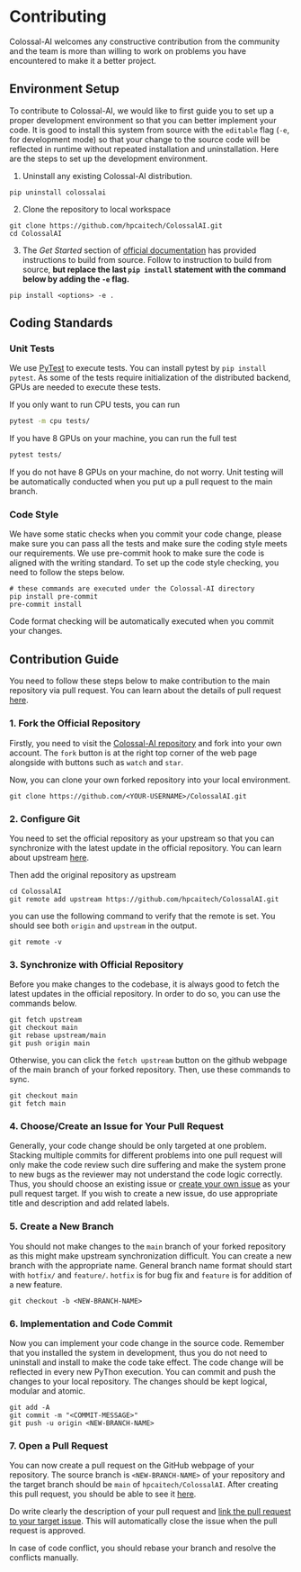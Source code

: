 # Contributing

Colossal-AI welcomes any constructive contribution from the community and the team is more than willing to work on problems you have encountered to make it a better project.

## Environment Setup

To contribute to Colossal-AI, we would like to first guide you to set up a proper development environment so that you can better implement your code. It is good to install this system from source with the `editable` flag (`-e`, for development mode) so that your change to the source code will be reflected in runtime without repeated installation and uninstallation. Here are the steps to set up the development environment.

1. Uninstall any existing Colossal-AI distribution.

```shell
pip uninstall colossalai
```

2. Clone the repository to local workspace

```shell
git clone https://github.com/hpcaitech/ColossalAI.git
cd ColossalAI
```

3. The *Get Started* section of [official documentation](https://colossalai.org) has provided instructions to build from source. Follow to instruction to build from source, **but replace the last `pip install` statement with the command below by adding the `-e` flag.**

```shell
pip install <options> -e .
```

## Coding Standards

### Unit Tests
We use [PyTest](https://docs.pytest.org/en/latest/) to execute tests. You can install pytest by `pip install pytest`. As some of the tests require initialization of the distributed backend, GPUs are needed to execute these tests.

If you only want to run CPU tests, you can run

```bash
pytest -m cpu tests/
```

If you have 8 GPUs on your machine, you can run the full test

```bash
pytest tests/
```

If you do not have 8 GPUs on your machine, do not worry. Unit testing will be automatically conducted when you put up a pull request to the main branch.


### Code Style

We have some static checks when you commit your code change, please make sure you can pass all the tests and make sure the coding style meets our requirements. We use pre-commit hook to make sure the code is aligned with the writing standard. To set up the code style checking, you need to follow the steps below.

```shell
# these commands are executed under the Colossal-AI directory
pip install pre-commit
pre-commit install
```

Code format checking will be automatically executed when you commit your changes.


## Contribution Guide

You need to follow these steps below to make contribution to the main repository via pull request. You can learn about the details of pull request [here](https://docs.github.com/en/pull-requests/collaborating-with-pull-requests/proposing-changes-to-your-work-with-pull-requests/about-pull-requests). 

### 1. Fork the Official Repository

Firstly, you need to visit the [Colossal-AI repository](https://github.com/hpcaitech/ColossalAI) and fork into your own account. The `fork` button is at the right top corner of the web page alongside with buttons such as `watch` and `star`.

Now, you can clone your own forked repository into your local environment.

```shell
git clone https://github.com/<YOUR-USERNAME>/ColossalAI.git
```

### 2. Configure Git

You need to set the official repository as your upstream so that you can synchronize with the latest update in the official repository. You can learn about upstream [here](https://www.atlassian.com/git/tutorials/git-forks-and-upstreams).

Then add the original repository as upstream

```shell
cd ColossalAI
git remote add upstream https://github.com/hpcaitech/ColossalAI.git
```

you can use the following command to verify that the remote is set. You should see both `origin` and `upstream` in the output.

```shell
git remote -v
```

### 3. Synchronize with Official Repository

Before you make changes to the codebase, it is always good to fetch the latest updates in the official repository. In order to do so, you can use the commands below.

```shell
git fetch upstream
git checkout main
git rebase upstream/main
git push origin main
```

Otherwise, you can click the `fetch upstream` button on the github webpage of the main branch of your forked repository. Then, use these commands to sync.

```
git checkout main
git fetch main
```

### 4. Choose/Create an Issue for Your Pull Request

Generally, your code change should be only targeted at one problem. Stacking multiple commits for different problems into one pull request will only make the code review such dire suffering and make the system prone to new bugs as the reviewer may not understand the code logic correctly. Thus, you should choose an existing issue or [create your own issue](https://github.com/hpcaitech/ColossalAI/issues) as your pull request target. If you wish to create a new issue, do use appropriate title and description and add related labels.


### 5. Create a New Branch

You should not make changes to the `main` branch of your forked repository as this might make upstream synchronization difficult. You can create a new branch with the appropriate name. General branch name format should start with `hotfix/` and `feature/`. `hotfix` is for bug fix and `feature` is for addition of a new feature.


```shell
git checkout -b <NEW-BRANCH-NAME>
```

### 6. Implementation and Code Commit

Now you can implement your code change in the source code. Remember that you installed the system in development, thus you do not need to uninstall and install to make the code take effect. The code change will be reflected in every new PyThon execution.
You can commit and push the changes to your local repository. The changes should be kept logical, modular and atomic.

```shell
git add -A
git commit -m "<COMMIT-MESSAGE>"
git push -u origin <NEW-BRANCH-NAME>
```

### 7. Open a Pull Request

You can now create a pull request on the GitHub webpage of your repository. The source branch is `<NEW-BRANCH-NAME>` of your repository and the target branch should be `main` of `hpcaitech/ColossalAI`. After creating this pull request, you should be able to see it [here](https://github.com/hpcaitech/ColossalAI/pulls).

Do write clearly the description of your pull request and [link the pull request to your target issue](https://docs.github.com/en/issues/tracking-your-work-with-issues/linking-a-pull-request-to-an-issue). This will automatically close the issue when the pull request is approved.

In case of code conflict, you should rebase your branch and resolve the conflicts manually.